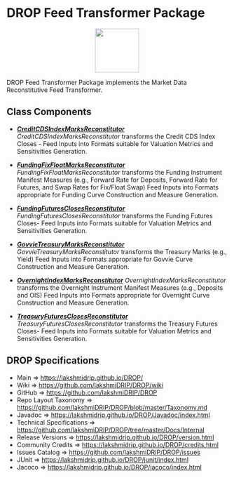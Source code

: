 # DROP Feed Transformer Package

<p align="center"><img src="https://github.com/lakshmiDRIP/DROP/blob/master/DRIP_Logo.gif?raw=true" width="100"></p>

DROP Feed Transformer Package implements the Market Data Reconstitutive Feed Transformer.


## Class Components

 * [***CreditCDSIndexMarksReconstitutor***](https://github.com/lakshmiDRIP/DROP/tree/master/src/main/java/org/drip/feed/transformer/CreditCDSIndexMarksReconstitutor.java)
 <i>CreditCDSIndexMarksReconstitutor</i> transforms the Credit CDS Index Closes - Feed Inputs into Formats
 suitable for Valuation Metrics and Sensitivities Generation.

 * [***FundingFixFloatMarksReconstitutor***](https://github.com/lakshmiDRIP/DROP/tree/master/src/main/java/org/drip/feed/transformer/FundingFixFloatMarksReconstitutor.java)
 <i>FundingFixFloatMarksReconstitutor</i> transforms the Funding Instrument Manifest Measures (e.g., Forward
 Rate for Deposits, Forward Rate for Futures, and Swap Rates for Fix/Float Swap) Feed Inputs into Formats
 appropriate for Funding Curve Construction and Measure Generation.

 * [***FundingFuturesClosesReconstitutor***](https://github.com/lakshmiDRIP/DROP/tree/master/src/main/java/org/drip/feed/transformer/FundingFuturesClosesReconstitutor.java)
 <i>FundingFuturesClosesReconstitutor</i> transforms the Funding Futures Closes- Feed Inputs into Formats
 suitable for Valuation Metrics and Sensitivities Generation.

 * [***GovvieTreasuryMarksReconstitutor***](https://github.com/lakshmiDRIP/DROP/tree/master/src/main/java/org/drip/feed/transformer/GovvieTreasuryMarksReconstitutor.java)
 <i>GovvieTreasuryMarksReconstitutor</i> transforms the Treasury Marks (e.g., Yield) Feed Inputs into Formats
 appropriate for Govvie Curve Construction and Measure Generation.

 * [***OvernightIndexMarksReconstitutor***](https://github.com/lakshmiDRIP/DROP/tree/master/src/main/java/org/drip/feed/transformer/OvernightIndexMarksReconstitutor.java)
 <i>OvernightIndexMarksReconstitutor</i> transforms the Overnight Instrument Manifest Measures (e.g.,
 Deposits and OIS) Feed Inputs into Formats appropriate for Overnight Curve Construction and Measure
 Generation.

 * [***TreasuryFuturesClosesReconstitutor***](https://github.com/lakshmiDRIP/DROP/tree/master/src/main/java/org/drip/feed/transformer/TreasuryFuturesClosesReconstitutor.java)
 <i>TreasuryFuturesClosesReconstitutor</i> transforms the Treasury Futures Closes- Feed Inputs into Formats
 suitable for Valuation Metrics and Sensitivities Generation.


## DROP Specifications

 * Main                     => https://lakshmidrip.github.io/DROP/
 * Wiki                     => https://github.com/lakshmiDRIP/DROP/wiki
 * GitHub                   => https://github.com/lakshmiDRIP/DROP
 * Repo Layout Taxonomy     => https://github.com/lakshmiDRIP/DROP/blob/master/Taxonomy.md
 * Javadoc                  => https://lakshmidrip.github.io/DROP/Javadoc/index.html
 * Technical Specifications => https://github.com/lakshmiDRIP/DROP/tree/master/Docs/Internal
 * Release Versions         => https://lakshmidrip.github.io/DROP/version.html
 * Community Credits        => https://lakshmidrip.github.io/DROP/credits.html
 * Issues Catalog           => https://github.com/lakshmiDRIP/DROP/issues
 * JUnit                    => https://lakshmidrip.github.io/DROP/junit/index.html
 * Jacoco                   => https://lakshmidrip.github.io/DROP/jacoco/index.html
